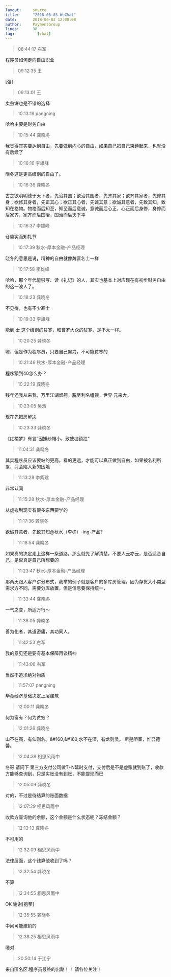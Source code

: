 ```yaml
---
layout:     source 
title:      "2018-06-03-WeChat"
date:       2018-06-03 12:00:00
author:     PaymentGroup
lines:      38 
tag:		  [chat]
---
```

> 08:44:17  右军  
   
程序员如何走向自由职业  
   
> 09:12:35  王  
   
[强]  
   
> 09:13:01  王  
   
卖煎饼也是不错的选择  
   
> 10:13:19  pangning  
   
哈哈主要是财务自由  
   
> 10:15:44  龚晓冬  
   
我觉得其实要达到自由，先要做到内心的自由，如果自己把自己束缚起来，也就没有后续了  
   
> 10:16:16  李雄峰  
   
晓冬这是更高级别的自由了。   
   
> 10:16:36  龚晓冬  
   
古之欲明明德于天下者，先治其国；欲治其国者，先齐其家；欲齐其家者，先修其身；欲修其身者，先正其心；欲正其心者，先诚其意；欲诚其意者，先致其知，致知在格物。物格而后知至，知至而后意诚，意诚而后心正，心正而后身修，身修而后家齐，家齐而后国治，国治而后天下平  
   
> 10:16:37  李雄峰  
   
仓廪实而知礼节  
   
> 10:17:39  秋水-厚本金融-产品经理  
   
晓冬的意思是说，精神的自由就像魏晋名士一样  
   
> 10:17:58  李雄峰  
   
哈哈，那个年代能够写、读《礼记》的人，其实也基本上对应现在有初步财务自由的这一波人了。   
   
> 10:18:23  龚晓冬  
   
不见得，也有不少寒士  
   
> 10:19:33  李雄峰  
   
能到 士 这个级别的贫寒，和普罗大众的贫寒，是不太一样。   
   
> 10:20:25  龚晓冬  
   
嗯，但是作为程序员，只要自己努力，不可能贫寒的  
   
> 10:21:46  秋水-厚本金融-产品经理  
   
程序猿到40怎么办？  
   
> 10:22:19  龚晓冬  
   
残年还我从来我，万里江湖烟舸。脱尽利名缰锁，世界 元来大。  
   
> 10:23:05  吴浩  
   
现在先把房解决  
   
> 10:23:33  龚晓冬  
   
《红楼梦》有言”因嫌纱帽小，致使枷锁扛“  
   
> 11:04:31  龚晓冬  
   
其实程序员应该要站的更高，看的更远，才能可以真正做到自由，如果被名利所累，只会陷入新的困境  
   
> 11:13:28  李紫建  
   
非常认同  
   
> 11:15:28  秋水-厚本金融-产品经理  
   
从虚拟到现实有很多东西要学的  
   
> 11:17:36  龚晓冬  
   
欲诚其意者，先致其知@秋水（李栋）-ing-产品?  
   
> 11:18:54  龚晓冬  
   
如果真的决定走上这样一条道路，那么就先了解清楚，不要人云亦云，是否适合自己，是否真是自己所想要的  
   
> 11:23:47  秋水-厚本金融-产品经理  
   
那两天跟人客户讲分布式，我举的例子就是客户的多库房管理，因为存货大小类型需求方不同，需要分库放置，但是信息要保持统一，  
   
> 11:33:44  龚晓冬  
   
一气之变，所适万行～  
   
> 11:36:05  龚晓冬  
   
善为化者，其道密庸，其功同人。  
   
> 11:42:53  右军  
   
我的意见还是要有基本保障再谈精神  
   
> 11:43:06  右军  
   
当然不追求绝对物质  
   
> 11:57:07  pangning  
   
毕竟经济基础决定上层建筑  
   
> 12:00:11  龚晓冬  
   
何为富有？何为贫穷？  
   
> 12:01:26  龚晓冬  
   
山不在高，有仙则名。&amp;#160;&amp;#160;水不在深，有龙则灵。 斯是陋室，惟吾德馨。  
   
> 12:04:38  相思风雨中  
   
冬哥 请问下 第三方支付公司做T+N延时支付，支付后是不是虚账就到账了，收款方能够查询到，只是实账没有到账，不能提现而已  
   
> 12:05:09  龚晓冬  
   
对的，不过是待结算的账面数据  
   
> 12:07:29  相思风雨中  
   
收款方查询他的余额，这个金额是什么状态呢？冻结金额？  
   
> 12:13:13  龚晓冬  
   
不可用的  
   
> 12:32:09  相思风雨中  
   
法律层面，这个钱算他收到了吗？  
   
> 12:32:54  龚晓冬  
   
不算  
   
> 12:34:55  相思风雨中  
   
OK 谢谢[抱拳]  
   
> 12:35:55  龚晓冬  
   
中间可能撤销的  
   
> 12:38:25  相思风雨中  
   
嗯对  
   
> 20:50:14  于江宁  
   
来自匿名区:程序员最终的出路！！ 请各位关注！  
   
